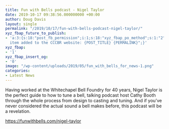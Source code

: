 ```yaml
---
title: Fun with Bells podcast - Nigel Taylor
date: 2019-10-17 09:38:56.000000000 +00:00
author: Doug Davis
layout: single
permalink: "/2019/10/17/fun-with-bells-podcast-nigel-taylor/"
xyz_fbap_future_to_publish:
- 'a:3:{s:18:"post_fb_permission";i:1;s:18:"xyz_fbap_po_method";s:1:"2";s:16:"xyz_fbap_message";s:62:"News
  item added to the CCCBR website: {POST_TITLE} {PERMALINK}";}'
xyz_fbap:
- '1'
xyz_fbap_insert_og:
- '0'
image: "/wp-content/uploads/2019/05/fun_with_bells_for_news-1.png"
categories:
- Latest News
---
```

Having worked at the Whitechapel Bell Foundry for 40 years, Nigel Taylor is the perfect guide to how to tune a bell, talking podcast host Cathy Booth through the whole process from design to casting and tuning. And if you’ve never considered the actual sound a bell makes before, this podcast will be a revelation.

<a href="https://funwithbells.com/nigel-taylor/" target="_blank" rel="noopener noreferrer">https://funwithbells.com/nigel-taylor</a>
